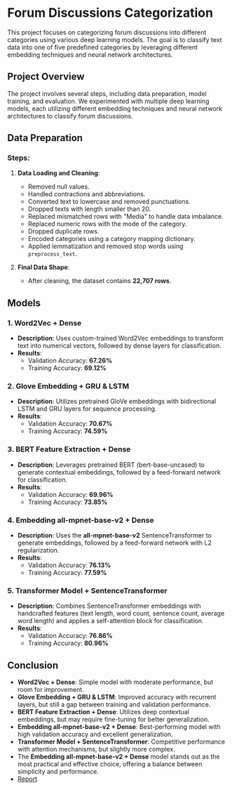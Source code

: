 # Forum Discussions Categorization 

This project focuses on categorizing forum discussions into different categories using various deep learning models. The goal is to classify text data into one of five predefined categories by leveraging different embedding techniques and neural network architectures.

## Project Overview

The project involves several steps, including data preparation, model training, and evaluation. We experimented with multiple deep learning models, each utilizing different embedding techniques and neural network architectures to classify forum discussions.

## Data Preparation

### Steps:
1. **Data Loading and Cleaning**:
   - Removed null values.
   - Handled contractions and abbreviations.
   - Converted text to lowercase and removed punctuations.
   - Dropped texts with length smaller than 20.
   - Replaced mismatched rows with "Media" to handle data imbalance.
   - Replaced numeric rows with the mode of the category.
   - Dropped duplicate rows.
   - Encoded categories using a category mapping dictionary.
   - Applied lemmatization and removed stop words using `preprocess_text`.

2. **Final Data Shape**:
   - After cleaning, the dataset contains **22,707 rows**.

## Models

### 1. Word2Vec + Dense
- **Description**: Uses custom-trained Word2Vec embeddings to transform text into numerical vectors, followed by dense layers for classification.
- **Results**:
  - Validation Accuracy: **67.26%**
  - Training Accuracy: **69.12%**

### 2. Glove Embedding + GRU & LSTM
- **Description**: Utilizes pretrained GloVe embeddings with bidirectional LSTM and GRU layers for sequence processing.
- **Results**:
  - Validation Accuracy: **70.67%**
  - Training Accuracy: **74.59%**

### 3. BERT Feature Extraction + Dense
- **Description**: Leverages pretrained BERT (bert-base-uncased) to generate contextual embeddings, followed by a feed-forward network for classification.
- **Results**:
  - Validation Accuracy: **69.96%**
  - Training Accuracy: **73.85%**

### 4. Embedding all-mpnet-base-v2 + Dense
- **Description**: Uses the **all-mpnet-base-v2** SentenceTransformer to generate embeddings, followed by a feed-forward network with L2 regularization.
- **Results**:
  - Validation Accuracy: **76.13%**
  - Training Accuracy: **77.59%**

### 5. Transformer Model + SentenceTransformer
- **Description**: Combines SentenceTransformer embeddings with handcrafted features (text length, word count, sentence count, average word length) and applies a self-attention block for classification.
- **Results**:
  - Validation Accuracy: **76.86%**
  - Training Accuracy: **80.96%**

## Conclusion

- **Word2Vec + Dense**: Simple model with moderate performance, but room for improvement.
- **Glove Embedding + GRU & LSTM**: Improved accuracy with recurrent layers, but still a gap between training and validation performance.
- **BERT Feature Extraction + Dense**: Utilizes deep contextual embeddings, but may require fine-tuning for better generalization.
- **Embedding all-mpnet-base-v2 + Dense**: Best-performing model with high validation accuracy and excellent generalization.
- **Transformer Model + SentenceTransformer**: Competitive performance with attention mechanisms, but slightly more complex.
- The **Embedding all-mpnet-base-v2 + Dense** model stands out as the most practical and effective choice, offering a balance between simplicity and performance.
- [Report](https://github.com/Mohamed28112003/Forum-Discussions-Categorization/blob/main/NeuralNetworks_Report.pdf) 


